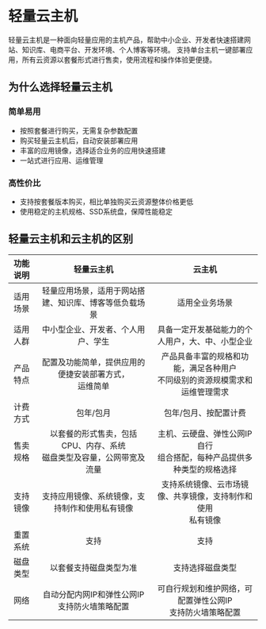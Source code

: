 # 轻量云主机

轻量云主机是一种面向轻量应用的主机产品，帮助中小企业、开发者快速搭建网站、知识库、电商平台、开发环境、个人博客等环境。 支持单台主机一键部署应用，所有云资源以套餐形式进行售卖，使用流程和操作体验更便捷。


## 为什么选择轻量云主机

### 简单易用

- 按照套餐进行购买，无需复杂参数配置
- 购买轻量云主机后，自动安装部署应用
- 丰富的应用镜像，选择适合业务的应用快速搭建
- 一站式进行应用、运维管理

### 高性价比

- 支持按套餐版本购买，相比单独购买云资源整体价格更低
- 使用稳定的主机规格、SSD系统盘，保障性能稳定





## 轻量云主机和云主机的区别


| 功能说明 | 轻量云主机 | 云主机 |
| :-----:| :----: | :----: |
| 适用场景 | 轻量应用场景，适用于网站搭建、知识库、博客等低负载场景 | 适用全业务场景 |
| 适用人群 | 中小型企业、开发者、个人用户、学生 | 具备一定开发基础能力的个人用户，大、中、小型企业 |
| 产品特点 | 配置及功能简单，提供应用的便捷安装部署方式，<br>运维简单 | 产品具备丰富的规格和功能，满足各种用户<br>不同级别的资源规模需求和运维管理需求 |
| 计费方式 | 包年/包月 | 包年/包月、按配置计费 |
| 售卖规格 | 以套餐的形式售卖，包括CPU、内存、系统<br>磁盘类型及容量，公网带宽及流量 | 主机、云硬盘、弹性公网IP自行<br>组合搭配，每种产品提供多种类型的规格选择 |
| 支持镜像 | 支持应用镜像、系统镜像，支持制作和使用私有镜像 | 支持系统镜像、云市场镜像、共享镜像，支持制作和使用<br>私有镜像 |
| 重置系统 | 支持 | 支持 |
| 磁盘类型 | 以套餐支持磁盘类型为准 | 支持选择磁盘类型 |
| 网络 | 自动分配内网IP和弹性公网IP<br>支持防火墙策略配置 | 可自行规划和维护网络，可配置弹性公网IP<br>支持防火墙策略配置|



